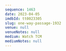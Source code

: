 ```yaml
---
sequence: 1463
date: 2023-04-05
imdbId: tt0023305
slug: one-way-passage-1932
venue: null
venueNotes: null
medium: Watch TCM
mediumNotes: null
---
```

